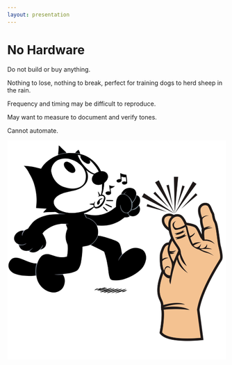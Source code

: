 ```yaml
---
layout: presentation
---
```


# [](#header-1) No Hardware

Do not build or buy anything.

Nothing to lose, nothing to break, perfect for training dogs to herd sheep in
the rain.

Frequency and timing may be difficult to reproduce.

May want to measure to document and verify tones.

Cannot automate.

[![](assets/img/no-hardware.png)](mechanical)
